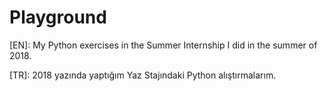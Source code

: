 # Playground

[EN]: My Python exercises in the Summer Internship I did in the summer of 2018.

[TR]: 2018 yazında yaptığım Yaz Stajındaki Python alıştırmalarım.
